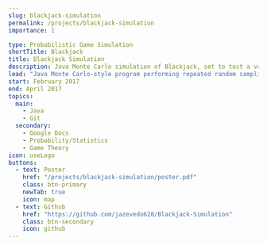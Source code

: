 ```yaml
---
slug: blackjack-simulation
permalink: /projects/blackjack-simulation
importance: 1

type: Probabilistic Game Simulation
shortTitle: Blackjack
title: Blackjack Simulation
description: Java Monte Carlo simulation of Blackjack, set to test a variety of static strategies in order to determine relative effectiveness
lead: "Java Monte Carlo-style program performing repeated random sampling of Blackjack game simulations in order to determine the relative effectiveness of a variety of strategies, including a naive threshold-based strategy as well as an <a href\"https://wizardofodds.com/games/blackjack/strategy/4-decks/\" target=\"_blank\" rel=\"noopener\">optimal lookup table-powered strategy</a>."
start: February 2017
end: April 2017
topics:
  main:
    - Java
    - Git
  secondary:
    - Google Docs
    - Probability/Statistics
    - Game Theory
icon: useLogo
buttons:
  - text: Poster
    href: "/projects/blackjack-simulation/poster.pdf"
    class: btn-primary
    newTab: true
    icon: map
  - text: Github
    href: "https://github.com/jazevedo620/Blackjack-Simulation"
    class: btn-secondary
    icon: github
---
```

